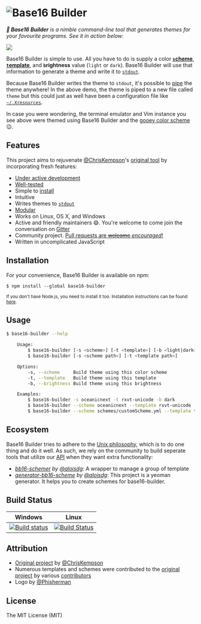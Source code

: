 <h1>
	<img src="https://cloud.githubusercontent.com/assets/2873986/13090600/00486fe4-d4f7-11e5-9bdb-fc814a3c6e77.png" alt="Base16 Builder">
</h1>

_**:hammer: Base16 Builder** is a nimble command-line tool that generates themes for your favourite programs. See it in action below:_

![](https://camo.githubusercontent.com/ddfcd564006e0f6f6f24abeb1b9424cb71c97ddd/68747470733a2f2f692e696d6775722e636f6d2f6c416e7670526a2e676966)

Base16 Builder is simple to use. All you have to do is supply a color [**`s`cheme**](https://github.com/alexbooker/base16-builder/tree/master/db/schemes), [**`t`emplate**](https://github.com/alexbooker/base16-builder/tree/master/db/templates), and **`b`rightness** value (`light` or `dark`). Base16 Builder will use that information to generate a theme and write it to [`stdout`](https://en.wikipedia.org/wiki/Standard_streams#Standard_output_.28stdout.29). 

Because Base16 Builder writes the theme to `stdout`, it's possible to [pipe](https://en.wikipedia.org/wiki/Pipeline_(Unix)) the theme anywhere! In the above demo, the theme is piped to a new file called `theme` but this could just as well have been a configuration file like [`~/.Xresources`](https://wiki.archlinux.org/index.php/X_resources). 

In case you were wondering, the terminal emulator and Vim instance you see above were themed using Base16 Builder and the [gooey color scheme](https://github.com/alexbooker/base16-builder/blob/master/db/schemes/gooey.yml) :wink:.

## Features

This project aims to rejuvenate [@ChrisKempson](https://github.com/chriskempson)'s [original tool](https://github.com/chriskempson/base16-builder) by incorporating fresh features:

- [Under active development](https://github.com/alexbooker/base16-builder/pulse/monthly)
- [Well-tested](https://github.com/alexbooker/base16-builder/tree/master/tests)
- Simple to [install](https://github.com/alexbooker/base16-builder#installation)
- Intuitive
- Writes themes to  [`stdout`](https://en.wikipedia.org/wiki/Standard_streams#Standard_output_.28stdout.29)
-  [Modular](https://github.com/alexbooker/base16-builder#ecosystem)
- Works on Linux, OS X, and Windows
- Active and friendly maintainers :smile:. You're welcome to come join the conversation on [Gitter](https://gitter.im/alexbooker/base16-builder)
- Community project. [Pull requests are ~~welcome~~ _encouraged_!](http://makeapullrequest.com/)
- Written in uncomplicated JavaScript

## Installation

For your convenience, Base16 Builder is available on npm:

```
$ npm install --global base16-builder
```

<sub>If you don't have Node.js, you need to install it too. Installation instructions can be found [here](https://docs.npmjs.com/getting-started/installing-node).</sub>

## Usage

```bash
$ base16-builder --help 

    Usage:
        $ base16-builder [-s <scheme>] [-t <template>] [-b <light|dark>]
        $ base16-builder [-s <scheme path>] [-t <template path>]

    Options:
        -s, --scheme     Build theme using this color scheme
        -t, --template   Build theme using this template
        -b, --brightness Build theme using this brightness

    Examples:
    	$ base16-builder -s oceanicnext -t rxvt-unicode -b dark
      	$ base16-builder --scheme oceanicnext --template rxvt-unicode --brightness dark
      	$ base16-builder --scheme schemes/customScheme.yml --template templs/customTempl.nunjucks
```

## Ecosystem

Base16 Builder tries to adhere to the [Unix philosophy](https://en.wikipedia.org/wiki/Unix_philosophy), which is to do one thing and do it well. As such, we rely on the community to build seperate tools that utilize our [API](https://github.com/base16-builder/base16-builder/issues/50) when they want extra functionality:

- _[bb16-schemer](https://github.com/aloisdg/bb16-schemer) by [@aloisdg](https://github.com/aloisdg)_: A wrapper to manage a group of template
- _[generator-bb16-scheme](https://github.com/aloisdg/generator-bb16-scheme) by [@aloisdg](https://github.com/aloisdg)_: This project is a yeoman generator. It helps you to create schemes for base16-builder.


## Build Status

| Windows | Linux |
|:------:|:------:|
|[![Build status](https://ci.appveyor.com/api/projects/status/6xckfbsriju345cd?svg=true)](https://ci.appveyor.com/project/alexbooker/base16-builder) | [![Build Status](https://travis-ci.org/alexbooker/base16-builder.svg?branch=master)](https://travis-ci.org/alexbooker/base16-builder) |

## Attribution

- [Original project](https://github.com/chriskempson/base16-builder) by [@ChrisKempson](https://github.com/chriskempson)
- Numerous templates and schemes were contributed to the [original project]((https://github.com/chriskempson/base16-builder)) by various [contributors](https://github.com/chriskempson/base16-builder/graphs/contributors)
- Logo by [@Phisherman](https://github.com/Phisherman)


## License

The MIT License (MIT)

